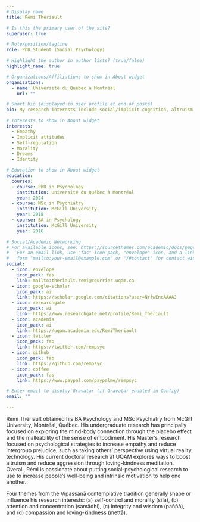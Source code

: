 ```yaml
---
# Display name
title: Rémi Thériault

# Is this the primary user of the site?
superuser: true

# Role/position/tagline
role: PhD Student (Social Psychology)

# Highlight the author in author lists? (true/false)
highlight_name: true

# Organizations/Affiliations to show in About widget
organizations:
  - name: Université du Québec à Montréal
    url: ""

# Short bio (displayed in user profile at end of posts)
bio: My research interests include social/implicit cognition, altruism, and dreams.

# Interests to show in About widget
interests:
  - Empathy
  - Implicit attitudes
  - Self-regulation
  - Morality
  - Dreams
  - Identity

# Education to show in About widget
education:
  courses:   
  - course: PhD in Psychology
    institution: Université du Québec à Montréal
    year: 2024
  - course: MSc in Psychiatry
    institution: McGill University
    year: 2018
  - course: BA in Psychology
    institution: McGill University
    year: 2016

# Social/Academic Networking
# For available icons, see: https://sourcethemes.com/academic/docs/page-builder/#icons
#   For an email link, use "fas" icon pack, "envelope" icon, and a link in the
#   form "mailto:your-email@example.com" or "/#contact" for contact widget.
social:
  - icon: envelope
    icon_pack: fas
    link: mailto:theriault.remi@courrier.uqam.ca
  - icon: google-scholar
    icon_pack: ai
    link: https://scholar.google.com/citations?user=NrfwEncAAAAJ
  - icon: researchgate
    icon_pack: ai
    link: https://www.researchgate.net/profile/Remi_Theriault
  - icon: academia
    icon_pack: ai
    link: https://uqam.academia.edu/RemiTheriault
  - icon: twitter
    icon_pack: fab
    link: https://twitter.com/rempsyc
  - icon: github
    icon_pack: fab
    link: https://github.com/rempsyc
  - icon: coffee
    icon_pack: fas
    link: https://www.paypal.com/paypalme/rempsyc

# Enter email to display Gravatar (if Gravatar enabled in Config)
email: ""

---
```


Rémi Thériault obtained his BA Psychology and MSc Psychiatry from McGill University, Montréal, Québec. His undergraduate research has principally focused on exploring the mind-body connection through the placebo effect and the malleability of the sense of embodiment. His Master’s research focused on psychological strategies to increase empathy and reduce intergroup prejudice, such as taking others’ perspective using virtual reality technology. His current doctoral research at UQAM explores ways to boost altruism and reduce aggression through loving-kindness meditation. Overall, Rémi is passionate about putting social-psychological research to use to increase people’s well-being and intrinsic motivation to help one another.

Four themes from the Vipassanā contemplative tradition generally shape or influence his research interests: (a) self-control and morality (sīla), (b) attention and concentration (samādhi), (c) integrity and wisdom (paññā), and (d) compassion and loving-kindness (mettā).
